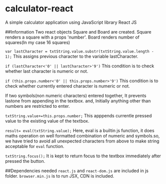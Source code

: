 # calculator-react
A simple calculator application using JavaScript library React JS

##Information
Two react objects Square and Board are created. Square renders a square with a props 'number'. Board renders number of squares(In my case 16 squares)

`var lastCharacter = txtString.value.substr(txtString.value.length - 1);` This assigns previous character to the variable lastCharacter.

`if (lastCharacter<'0' || lastCharacter>'9')` This condition is to check whether last character is numeric or not.

`if (this.props.number<'0' || this.props.number>'9')` This condition is to check whether currently entered character is numeric or not.

If two symbols(non numeric characters) entered together, It prevents lastone from appending in the textbox. and, Initially anything other than numbers are restricted to enter.

`txtString.value+=this.props.number;` This apppends currentle pressed value to the existing value of the textbox.

`result= eval(txtString.value);` Here, eval is a builtin js function, it does maths operation on well formatted combination of numeric and symbols.so, we have tried to avoid all unexpected characters from above to make string acceptable for `eval` function.

`txtString.focus();` It is kept to return focus to the textbox immediately after pressed the button.

##Dependencies needed
`react.js` and `react-dom.js` are included in js folder. `browser.min.js` is to run JSX, CDN is included.
